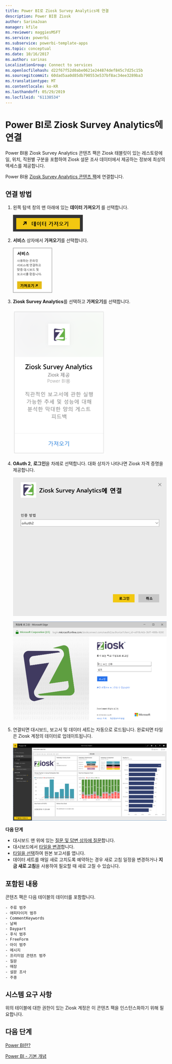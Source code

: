 ```yaml
---
title: Power BI로 Ziosk Survey Analytics에 연결
description: Power BI용 Ziosk
author: SarinaJoan
manager: kfile
ms.reviewer: maggiesMSFT
ms.service: powerbi
ms.subservice: powerbi-template-apps
ms.topic: conceptual
ms.date: 10/16/2017
ms.author: sarinas
LocalizationGroup: Connect to services
ms.openlocfilehash: d22f67f52d0abe0621e244874def845c7d25c15b
ms.sourcegitcommit: 60dad5aa0d85db790553e537bf8ac34ee3289ba3
ms.translationtype: MT
ms.contentlocale: ko-KR
ms.lasthandoff: 05/29/2019
ms.locfileid: "61138534"
---
```

# <a name="connect-to-ziosk-survey-analytics-with-power-bi"></a>Power BI로 Ziosk Survey Analytics에 연결
Power BI용 Ziosk Survey Analytics 콘텐츠 팩은 Ziosk 태블릿이 있는 레스토랑에 일, 위치, 직원별 구분을 포함하여 Ziosk 설문 조사 데이터에서 제공하는 정보에 최상의 액세스를 제공합니다.

Power BI용 [Ziosk Survey Analytics 콘텐츠 팩](https://app.powerbi.com/getdata/services/ziosk-survey-analytics)에 연결합니다.

## <a name="how-to-connect"></a>연결 방법
1. 왼쪽 탐색 창의 맨 아래에 있는 **데이터 가져오기** 를 선택합니다.  
   
    ![](media/service-connect-to-ziosk/getdata.png)
2. **서비스** 상자에서 **가져오기**를 선택합니다.  
   
    ![](media/service-connect-to-ziosk/services.png)
3. **Ziosk Survey Analytics**를 선택하고 **가져오기**를 선택합니다.  
   
    ![](media/service-connect-to-ziosk/ziosk.png)
4. **OAuth 2**, **로그인**을 차례로 선택합니다. 대화 상자가 나타나면 Ziosk 자격 증명을 제공합니다.
   
    ![](media/service-connect-to-ziosk/creds.png)
   
    ![](media/service-connect-to-ziosk/creds2.png)
5. 연결되면 대시보드, 보고서 및 데이터 세트는 자동으로 로드됩니다. 완료되면 타일은 Ziosk 계정의 데이터로 업데이트됩니다.
   
    ![](media/service-connect-to-ziosk/dashboard.png)

**다음 단계**

* 대시보드 맨 위에 있는 [질문 및 답변 상자에 질문](consumer/end-user-q-and-a.md)합니다.
* 대시보드에서 [타일을 변경](service-dashboard-edit-tile.md)합니다.
* [타일을 선택](consumer/end-user-tiles.md)하여 원본 보고서를 엽니다.
* 데이터 세트를 매일 새로 고치도록 예약하는 경우 새로 고침 일정을 변경하거나 **지금 새로 고침**을 사용하여 필요할 때 새로 고칠 수 있습니다.

## <a name="whats-included"></a>포함된 내용
콘텐츠 팩은 다음 테이블의 데이터를 포함합니다.  

    - 주류 범주  
    - 애피타이저 범주  
    - CommentKeywords  
    - 날짜  
    - Daypart  
    - 후식 범주  
    - FreeForm  
    - 아이 범주  
    - 메시지  
    - 프리미엄 콘텐츠 범주  
    - 질문  
    - 매장  
    - 설문 조사  
    - 주중  


## <a name="system-requirements"></a>시스템 요구 사항
위의 테이블에 대한 권한이 있는 Ziosk 계정은 이 콘텐츠 팩을 인스턴스화하기 위해 필요합니다.

## <a name="next-steps"></a>다음 단계
[Power BI란?](power-bi-overview.md)

[Power BI - 기본 개념](consumer/end-user-basic-concepts.md)

